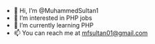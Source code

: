 - 👋 Hi, I’m @MuhammedSultan1
- 👀 I’m interested in PHP jobs
- 🌱 I’m currently learning PHP
- 📫 You can reach me at mfsultan01@gmail.com

